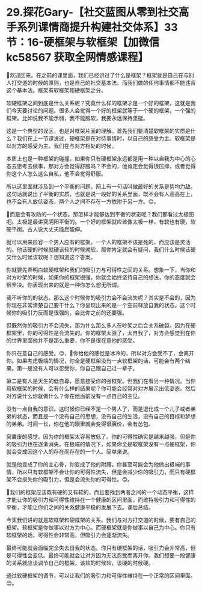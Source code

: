 # 29.探花Gary-【社交蓝图从零到社交高手系列课情商提升构建社交体系】33节：16-硬框架与软框架【加微信 kc58567 获取全网情感课程】

🎼欢迎回来。在之前的课里面，我们已经讲过了什么是框架？框架就是自己在与别人打交道的时候的原则，也是自己的社交基本法。而我们做的任何事情都不能违背这个基本法。框架有软框架和硬框架之分。

软硬框架之间到底是什么关系呢？究竟什么样的框架才是一个好的框架，这就是我们今天要讨论的问题。很多人会觉得一个好的框架就等于一个硬的框架，一个强的框架。比如说我不能示弱，我不能服软，我要永远保持坚挺。

这是一个典型的误区，也是对框架片面的理解。首先我们要清楚软框架的实质是什么？我们在上一节课说过，硬框架是在对待事情时，以自己的感受为主。软框架是以对方的感受为主。我们在与对方相处的时候。

本质上也是一种框架的碰撞。如果你只有硬框架永远都是用一种以自我为中心的心态去思考去做事，那对方会觉得舒服吗？不会的，他肯定会觉得很压抑，或者觉得你这个人怎么这么自私，他不会觉得舒服。

所以这里面就涉及到一个平衡的问题。网上有一句话叫做最好的关系是势均力敌。这句话就说出了平衡的实质，也就是说一段好的关系里面，既不会有人高高在上，也不会有人放低姿态，两个人之间不存在一方依附于另一方。😊。

🎼而是会有攻防的一个状态。那怎样才能够达到平衡的状态呢？我们都看过太极图吧。太极是最讲究阴阳平衡的。一个好的框架就应该像太极一样，有软也有硬，软硬平衡。古人说大丈夫能屈能伸。

就可以用来形容一个男人应有的框架。一个人的框架不该是死的，而应该是灵活的。他该硬的时候就硬该软的时候就软，那你肯定就会有疑问，我们什么时候该硬又什么时候该软呢？想知道这个答案。

你就要先弄明白软硬框架和我们的吸引力与可得性之间的关系。想象一下，当你和对方吵架的时候，如果你的框架很强，你就会始终坚持自己的想法，你的态度就会很坚决。你表现出来的就是一种你怎么想无所谓。

我不听你的的状态。那么这个时候你的吸引力会不会流失呢？其实是不会的，因为你现在非常清楚自己要干什么？你呈现出来的是一个空前释放自我的状态。这个时候你的吸引力反而是很强的，会比你之前的还要强。

但既然你的吸引力不会流失，那为什么那么多人在吵架之后会关系破裂。因为在硬框架里，你的可得性是会流失的。你的框架太强了，太自我了，对方会感觉到在你的世界里面他并不是那么重要，你不是很在意他的感受。

你只在意自己的感受。😊，🎼你给他的感觉是冰冷的，所以对方会受不了，会离开你。如果考虑极端的情况，你全是硬框架没有一点软框架的话，可能会有两个结果。第一是没有人可以忍受你，你自己跟自己过一辈子。

第二是有人是天生的低自尊，愿意接受你的强框架。但我们在看另一种情况。当你用软框架的时候，会有什么样的结果呢？你可能会经常对对方展示出低姿态。然后对方说什么你就做什么？你在他面前没有一点自己的主见。

没有一点自我的意识。这时候你已经不是一个男人了，而是退化成一个儿子或者弟弟的状态，而且是一个没有自己的思想，没有自己的生活，没有自己的目标和梦想的弟弟。时间一长，你在他的眼里就会变得很廉价，会有怂包。

窝囊废的感觉。因为你的框架太容易放低了。你的可得性确实是越来越强，但是你的吸引力也在逐渐消失。在极端的情况下，如果你全是软框架没有一点硬框架，你就会变成因这个人的存在而存在的一个人。简单来说。

就是他变成了你的主心骨，你变成了他的附庸。你甚至可能会为他做出极端的事情，所以只有软框架不会让你的可得性流失，但是会减少你的吸引力，而只有硬框架不会损失你的吸引力，但是会流失你的可得性。😊。

🎼我们的框架应该既有硬的又有软的，而且要找到两者之间的一个动态平衡，这样才能让你的吸引力和可得性维持在一个健康的区间里面，而维持吸引力和可得性的平衡，才能让你们之间的关系健康平稳的发展下去。课后总结。

今天我们讲的就是软框架和硬框架的关系。我们与对方打交道的时候，要有自己的框架。软框架是你做事以对方为中心。而硬框架就是你做事以自己为中心。你只有软框架的话，可得性会非常高，但吸引力会逐渐流失。

最终可能就会面临完全失去自我的状态。你只有硬框架的话，吸引力会非常高，但是可得性会变低。最终可能就会让对方因为无法忍受而离开你。我们想要一段健康的关系就应该调节自己的框架。该软的时候软，该硬的时候硬。

通过软硬框架的调节，可以让我们的吸引力和可得性维持在一个正常的区间里面。😊。